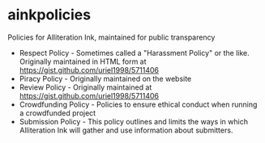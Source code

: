 ainkpolicies
============

Policies for Alliteration Ink, maintained for public transparency

* Respect Policy - Sometimes called a "Harassment Policy" or the like.  Originally maintained in HTML form at https://gist.github.com/uriel1998/5711406  
* Piracy Policy - Originally maintained on the website
* Review Policy - Originally maintained at https://gist.github.com/uriel1998/5711406
* Crowdfunding Policy - Policies to ensure ethical conduct when running a crowdfunded project
* Submission Policy - This policy outlines and limits the ways in which Alliteration Ink will gather and use information about submitters.